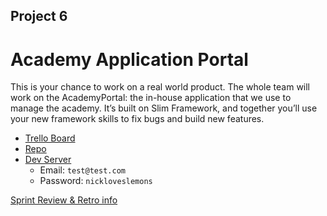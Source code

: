 ## Project 6

# Academy Application Portal

This is your chance to work on a real world product. The whole team will work on the AcademyPortal: the in-house application that we use to manage the academy. It’s built on Slim Framework, and together you’ll use your new framework skills to fix bugs and build new features.
  - [Trello Board](https://trello.com/b/5cGalwIR/academy-portal)
  - [Repo](https://github.com/iO-Academy/AcademyPortal)
  - [Dev Server](https://portal.dev.io-academy.uk/)
    - Email: `test@test.com`
    - Password: `nickloveslemons`
  

[Sprint Review & Retro info](https://github.com/iO-Academy/FST-curriculum/blob/master/scrumMasterPrep.md)

